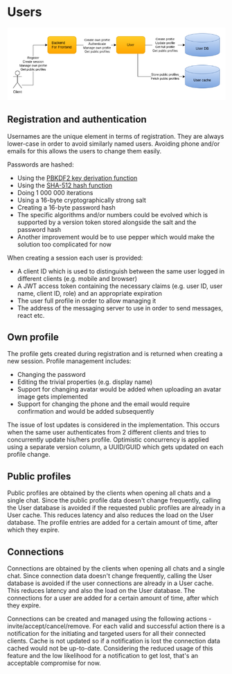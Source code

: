 # Users

![Users](images/cecochat-09-users.png)

## Registration and authentication

Usernames are the unique element in terms of registration. They are always lower-case in order to avoid similarly named users. Avoiding phone and/or emails for this allows the users to change them easily.

Passwords are hashed:
* Using the [PBKDF2 key derivation function](https://en.wikipedia.org/wiki/PBKDF2)
* Using the [SHA-512 hash function](https://en.wikipedia.org/wiki/SHA-2)
* Doing 1 000 000 iterations 
* Using a 16-byte cryptographically strong salt
* Creating a 16-byte password hash
* The specific algorithms and/or numbers could be evolved which is supported by a version token stored alongside the salt and the password hash
* Another improvement would be to use pepper which would make the solution too complicated for now

When creating a session each user is provided:
* A client ID which is used to distinguish between the same user logged in different clients (e.g. mobile and browser)
* A JWT access token containing the necessary claims (e.g. user ID, user name, client ID, role) and an appropriate expiration
* The user full profile in order to allow managing it
* The address of the messaging server to use in order to send messages, react etc.

## Own profile

The profile gets created during registration and is returned when creating a new session. Profile management includes:
* Changing the password
* Editing the trivial properties (e.g. display name)
* Support for changing avatar would be added when uploading an avatar image gets implemented
* Support for changing the phone and the email would require confirmation and would be added subsequently

The issue of lost updates is considered in the implementation. This occurs when the same user authenticates from 2 different clients and tries to concurrently update his/hers profile. Optimistic concurrency is applied using a separate version column, a UUID/GUID which gets updated on each profile change.

## Public profiles

Public profiles are obtained by the clients when opening all chats and a single chat. Since the public profile data doesn't change frequently, calling the User database is avoided if the requested public profiles are already in a User cache. This reduces latency and also reduces the load on the User database. The profile entries are added for a certain amount of time, after which they expire.

## Connections

Connections are obtained by the clients when opening all chats and a single chat. Since connection data doesn't change frequently, calling the User database is avoided if the user connections are already in a User cache. This reduces latency and also the load on the User database. The connections for a user are added for a certain amount of time, after which they expire.

Connections can be created and managed using the following actions - invite/accept/cancel/remove. For each valid and successful action there is a notification for the initiating and targeted users for all their connected clients. Cache is not updated so if a notification is lost the connection data cached would not be up-to-date. Considering the reduced usage of this feature and the low likelihood for a notification to get lost, that's an acceptable compromise for now.
